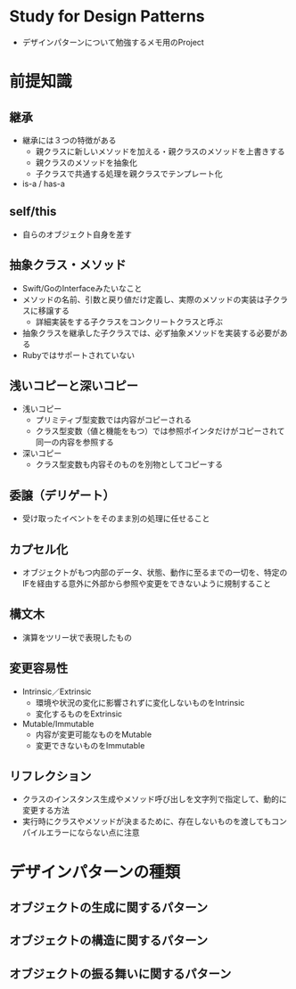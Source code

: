 # Study for Design Patterns
- デザインパターンについて勉強するメモ用のProject

# 前提知識
## 継承
- 継承には３つの特徴がある
    - 親クラスに新しいメソッドを加える・親クラスのメソッドを上書きする
    - 親クラスのメソッドを抽象化
    - 子クラスで共通する処理を親クラスでテンプレート化
- is-a / has-a

## self/this
- 自らのオブジェクト自身を差す

## 抽象クラス・メソッド
- Swift/GoのInterfaceみたいなこと
- メソッドの名前、引数と戻り値だけ定義し、実際のメソッドの実装は子クラスに移譲する
  - 詳細実装をする子クラスをコンクリートクラスと呼ぶ
- 抽象クラスを継承した子クラスでは、必ず抽象メソッドを実装する必要がある
- Rubyではサポートされていない

## 浅いコピーと深いコピー
- 浅いコピー
  - プリミティブ型変数では内容がコピーされる
  - クラス型変数（値と機能をもつ）では参照ポインタだけがコピーされて同一の内容を参照する
- 深いコピー
  - クラス型変数も内容そのものを別物としてコピーする

## 委譲（デリゲート）
- 受け取ったイベントをそのまま別の処理に任せること

## カプセル化
- オブジェクトがもつ内部のデータ、状態、動作に至るまでの一切を、特定のIFを経由する意外に外部から参照や変更をできないように規制すること

## 構文木
- 演算をツリー状で表現したもの

## 変更容易性
- Intrinsic／Extrinsic
  - 環境や状況の変化に影響されずに変化しないものをIntrinsic
  - 変化するものをExtrinsic
- Mutable/Immutable
  - 内容が変更可能なものをMutable
  - 変更できないものをImmutable

## リフレクション
- クラスのインスタンス生成やメソッド呼び出しを文字列で指定して、動的に変更する方法
- 実行時にクラスやメソッドが決まるために、存在しないものを渡してもコンパイルエラーにならない点に注意

# デザインパターンの種類
## オブジェクトの生成に関するパターン

## オブジェクトの構造に関するパターン

## オブジェクトの振る舞いに関するパターン